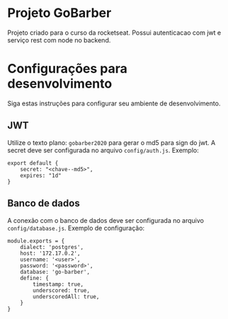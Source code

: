 # Projeto GoBarber
Projeto criado para o curso da rocketseat. Possui autenticacao com jwt e serviço rest com node no backend.

# Configurações para desenvolvimento
Siga estas instruções para configurar seu ambiente de desenvolvimento.

## JWT
Utilize o texto plano: `gobarber2020` para gerar o md5 para sign do jwt. A secret deve ser configurada no arquivo `config/auth.js`. Exemplo: 
```
export default {
    secret: "<chave--md5>",
    expires: "1d"
}
```
## Banco de dados
A conexão com o banco de dados deve ser configurada no arquivo `config/database.js`. Exemplo de configuração: 
```
module.exports = {
    dialect: 'postgres',
    host: '172.17.0.2',
    username: '<user>',
    password: '<password>',
    database: 'go-barber',
    define: {
        timestamp: true,
        underscored: true,
        underscoredAll: true,
    }
}
```
